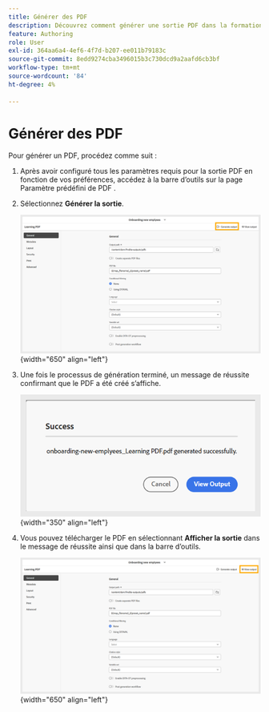 ```yaml
---
title: Générer des PDF
description: Découvrez comment générer une sortie PDF dans la formation et l’apprentissage des produits.
feature: Authoring
role: User
exl-id: 364aa6a4-4ef6-4f7d-b207-ee011b79183c
source-git-commit: 8edd9274cba3496015b3c730dcd9a2aafd6cb3bf
workflow-type: tm+mt
source-wordcount: '84'
ht-degree: 4%

---
```


# Générer des PDF

Pour générer un PDF, procédez comme suit :

1. Après avoir configuré tous les paramètres requis pour la sortie PDF en fonction de vos préférences, accédez à la barre d’outils sur la page Paramètre prédéfini de PDF .
1. Sélectionnez **Générer la sortie**.

   ![](assets/generate-output-pdf.png){width="650" align="left"}

1. Une fois le processus de génération terminé, un message de réussite confirmant que le PDF a été créé s’affiche.

   ![](assets/learning-pdf-generated.png){width="350" align="left"}

1. Vous pouvez télécharger le PDF en sélectionnant **Afficher la sortie** dans le message de réussite ainsi que dans la barre d’outils.

   ![](assets/view-output.png){width="650" align="left"}
